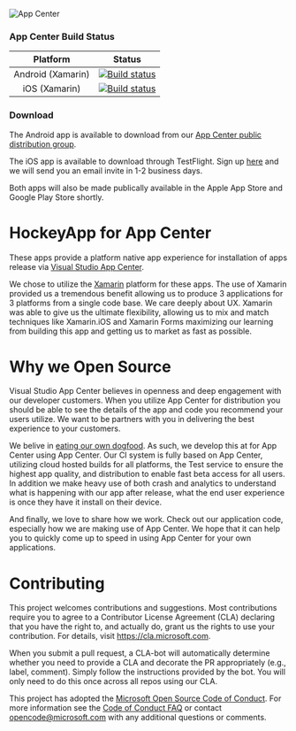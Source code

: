 ![App Center](https://mobilecenter.azureedge.net/assets/email-templates/invitation-tester.png)

### App Center Build Status
| Platform | Status |
|:--------:|:------:|
| Android (Xamarin) | [![Build status](https://build.appcenter.ms/v0.1/apps/3eb74dae-2860-4769-80a0-daa66a2772c2/branches/master/badge)](https://appcenter.ms) |
| iOS (Xamarin) | [![Build status](https://build.appcenter.ms/v0.1/apps/a58c07ee-212e-4e4b-aaed-ca9850d4ae58/branches/master/badge)](https://appcenter.ms) |

### Download

The Android app is available to download from our [App Center public distribution group](https://aka.ms/achockeyappandroid).

The iOS app is available to download through TestFlight. Sign up [here](https://aka.ms/achockeyappios) and we will send you an email invite in 1-2 business days.

Both apps will also be made publically available in the Apple App Store and Google Play Store shortly.

# HockeyApp for App Center
These apps provide a platform native app experience for installation of apps release via [Visual Studio App Center](https://www.visualstudio.com/app-center/).

We chose to utilize the [Xamarin](https://www.xamarin.com/) platform for these apps. The use of Xamarin provided us a tremendous benefit allowing us to produce 3 applications for 3 platforms from a single code base. We care deeply about UX. Xamarin was able to give us the ultimate flexibility, allowing us to mix and match techniques like Xamarin.iOS and Xamarin Forms maximizing our learning from building this app and getting us to market as fast as possible. 

# Why we Open Source
Visual Studio App Center believes in openness and deep engagement with our developer customers. When you utilize App Center for distribution you should be able to see the details of the app and code you recommend your users utilize. We want to be partners with you in delivering the best experience to your customers.

We belive in [eating our own dogfood](https://en.wikipedia.org/wiki/Eating_your_own_dog_food). As such, we develop this at for App Center using App Center. Our CI system is fully based on App Center, utilizing cloud hosted builds for all platforms, the Test service to ensure the highest app quality, and distribution to enable fast beta access for all users. In addition we make heavy use of both crash and analytics to understand what is happening with our app after release, what the end user experience is once they have it install on their device.

And finally, we love to share how we work. Check out our application code, especially how we are making use of App Center. We hope that it can help you to quickly come up to speed in using App Center for your own applications. 

# Contributing

This project welcomes contributions and suggestions.  Most contributions require you to agree to a
Contributor License Agreement (CLA) declaring that you have the right to, and actually do, grant us
the rights to use your contribution. For details, visit https://cla.microsoft.com.

When you submit a pull request, a CLA-bot will automatically determine whether you need to provide
a CLA and decorate the PR appropriately (e.g., label, comment). Simply follow the instructions
provided by the bot. You will only need to do this once across all repos using our CLA.

This project has adopted the [Microsoft Open Source Code of Conduct](https://opensource.microsoft.com/codeofconduct/).
For more information see the [Code of Conduct FAQ](https://opensource.microsoft.com/codeofconduct/faq/) or
contact [opencode@microsoft.com](mailto:opencode@microsoft.com) with any additional questions or comments.
